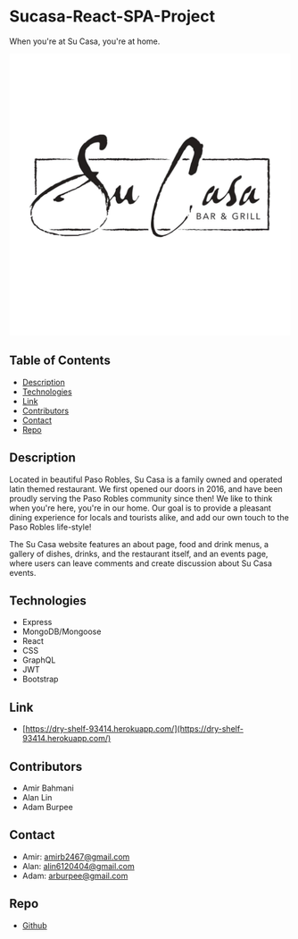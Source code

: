 # Sucasa-React-SPA-Project

When you're at Su Casa, you're at home.

![image](./client/src/assets/logo/logo.jpg)

## Table of Contents
* [Description](#description)
* [Technologies](#technologies)
* [Link](#link)
* [Contributors](#contributors)
* [Contact](#contact)
* [Repo](#repo)

## Description
Located in beautiful Paso Robles, Su Casa is a family owned and operated latin themed restaurant. We first opened our doors in 2016, and have been proudly serving the Paso Robles community since then! We like to think when you're here, you're in our home. Our goal is to provide a pleasant dining experience for locals and tourists alike, and add our own touch to the Paso Robles life-style!

The Su Casa website features an about page, food and drink menus, a gallery of dishes, drinks, and the restaurant itself, and an events page, where users can leave comments and create discussion about Su Casa events.

## Technologies
* Express
* MongoDB/Mongoose
* React
* CSS
* GraphQL
* JWT
* Bootstrap

## Link
* [https://dry-shelf-93414.herokuapp.com/](https://dry-shelf-93414.herokuapp.com/)

## Contributors
* Amir Bahmani
* Alan Lin
* Adam Burpee

## Contact
* Amir: amirb2467@gmail.com
* Alan: alin6120404@gmail.com
* Adam: arburpee@gmail.com

## Repo
* [Github](https://github.com/amirb97/Sucasa-React-SPA-Project)